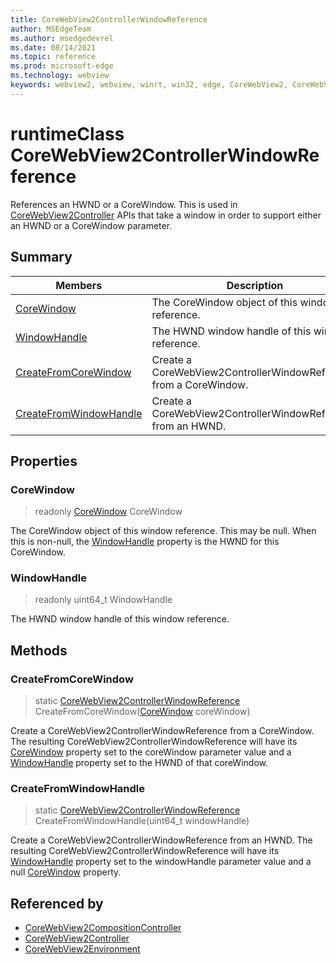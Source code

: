 ```yaml
---
title: CoreWebView2ControllerWindowReference
author: MSEdgeTeam
ms.author: msedgedevrel
ms.date: 08/14/2021
ms.topic: reference
ms.prod: microsoft-edge
ms.technology: webview
keywords: webview2, webview, winrt, win32, edge, CoreWebView2, CoreWebView2Controller, browser control, edge html, CoreWebView2ControllerWindowReference
---
```


# runtimeClass CoreWebView2ControllerWindowReference



References an HWND or a CoreWindow.
This is used in [CoreWebView2Controller](corewebview2controller.md) APIs that take a window in order to support either an HWND or a CoreWindow parameter.

## Summary

Members|Description
--|--
[CoreWindow](#corewindow) | The CoreWindow object of this window reference.
[WindowHandle](#windowhandle) | The HWND window handle of this window reference.
[CreateFromCoreWindow](#createfromcorewindow) | Create a CoreWebView2ControllerWindowReference from a CoreWindow.
[CreateFromWindowHandle](#createfromwindowhandle) | Create a CoreWebView2ControllerWindowReference from an HWND.

## Properties

### CoreWindow

> readonly  [CoreWindow](/uwp/api/Windows.UI.Core.CoreWindow) CoreWindow

The CoreWindow object of this window reference.
This may be null. When this is non-null, the [WindowHandle](#windowhandle) property is the HWND for this CoreWindow.

### WindowHandle

> readonly  uint64_t WindowHandle

The HWND window handle of this window reference.



## Methods

### CreateFromCoreWindow

> static [CoreWebView2ControllerWindowReference](corewebview2controllerwindowreference.md) CreateFromCoreWindow([CoreWindow](/uwp/api/Windows.UI.Core.CoreWindow) coreWindow)

Create a CoreWebView2ControllerWindowReference from a CoreWindow.
The resulting CoreWebView2ControllerWindowReference will have its [CoreWindow](#corewindow) property set to the coreWindow parameter value and a [WindowHandle](#windowhandle) property set to the HWND of that coreWindow.



### CreateFromWindowHandle

> static [CoreWebView2ControllerWindowReference](corewebview2controllerwindowreference.md) CreateFromWindowHandle(uint64_t windowHandle)

Create a CoreWebView2ControllerWindowReference from an HWND.
The resulting CoreWebView2ControllerWindowReference will have its [WindowHandle](#windowhandle) property set to the windowHandle parameter value and a null [CoreWindow](#corewindow) property.






## Referenced by

- [CoreWebView2CompositionController](corewebview2compositioncontroller.md)
- [CoreWebView2Controller](corewebview2controller.md)
- [CoreWebView2Environment](corewebview2environment.md)
